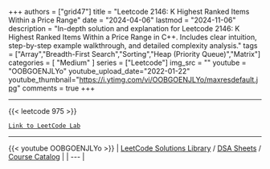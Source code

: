 
+++
authors = ["grid47"]
title = "Leetcode 2146: K Highest Ranked Items Within a Price Range"
date = "2024-04-06"
lastmod = "2024-11-06"
description = "In-depth solution and explanation for Leetcode 2146: K Highest Ranked Items Within a Price Range in C++. Includes clear intuition, step-by-step example walkthrough, and detailed complexity analysis."
tags = ["Array","Breadth-First Search","Sorting","Heap (Priority Queue)","Matrix"]
categories = [
    "Medium"
]
series = ["Leetcode"]
img_src = ""
youtube = "OOBGOENJLYo"
youtube_upload_date="2022-01-22"
youtube_thumbnail="https://i.ytimg.com/vi/OOBGOENJLYo/maxresdefault.jpg"
comments = true
+++



---
{{< leetcode 975 >}}

[`Link to LeetCode Lab`](https://leetcode.com/problems/k-highest-ranked-items-within-a-price-range/description/)

---
{{< youtube OOBGOENJLYo >}}
| [LeetCode Solutions Library](https://grid47.xyz/leetcode/) / [DSA Sheets](https://grid47.xyz/sheets/) / [Course Catalog](https://grid47.xyz/courses/) |
| --- |
